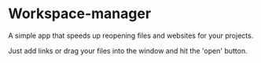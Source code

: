 # Workspace-manager

A simple app that speeds up reopening files and websites for your projects.

Just add links or drag your files into the window and hit the 'open' button.

